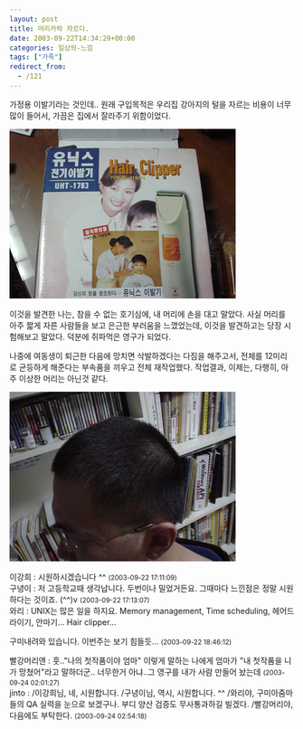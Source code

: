 ```yaml
---
layout: post
title: 머리카락 자르다.
date: 2003-09-22T14:34:29+00:00
categories: 일상의-느낌
tags: ["가족"]
redirect_from:
  - /121
---
```


가정용 이발기라는 것인데.. 원래 구입목적은 우리집 강아지의 털을 자르는 비용이 너무 많이 들어서, 가끔은 집에서 잘라주기 위함이었다.

![ ](/assets/media/logs_archives_DSC01687.jpg)

이것을 발견한 나는, 참을 수 없는 호기심에, 내 머리에 손을 대고 말았다. 사실 머리를 아주 짧게 자른 사람들을 보고 은근한 부러움을 느꼈었는데, 이것을 발견하고는 당장 시험해보고 말았다. 덕분에 쥐파먹은 영구가 되었다.

나중에 여동생이 퇴근한 다음에 망치면 삭발하겠다는 다짐을 해주고서, 전체를 12미리로 균등하게 해준다는 부속품을 끼우고 전체 재작업했다. 작업결과, 이제는, 다행히, 아주 이상한 머리는 아닌것 같다.

![ ](/assets/media/logs_archives_DSC01686.jpg)
<div id=comments>
<div class=comment>
<!--- cmt:250 --->
<!--- mail: --->
<!--- parent:0 --->
이강희 : 
시원하시겠습니다 ^^
 <small>(2003-09-22 17:11:09)</small>
</div>
<div class=comment>
<!--- cmt:251 --->
<!--- mail: --->
<!--- parent:0 --->
구녕이 : 
저 고등학교때 생각납니다. 두번이나 밀었거든요. 그때마다 느낀점은 정말 시원하다는 것이죠. (^^)v
 <small>(2003-09-22 17:13:07)</small>
</div>
<div class=comment>
<!--- cmt:252 --->
<!--- mail: --->
<!--- parent:0 --->
와리 : 
UNIX는 많은 일을 하지요. Memory management, Time scheduling, 헤어드라이기, 안마기... Hair clipper... 

구미내려와 있습니다. 이번주는 보기 힘들듯...
 <small>(2003-09-22 18:46:12)</small>
</div>
<div class=comment>
<!--- cmt:253 --->
<!--- mail: --->
<!--- parent:0 --->
빨강머리앤 : 
훗.."나의 첫작품이야 엄마" 이렇게 말하는 나에게
엄마가 "내 첫작품을 니가 망쳤어"라고 말하더군..
너무한거 아냐..그 영구를 내가 사람 만들어 놨는데
 <small>(2003-09-24 02:01:27)</small>
</div>
<div class=comment>
<!--- cmt:254 --->
<!--- mail: --->
<!--- parent:0 --->
jinto : 
/이강희님, 네, 시원합니다.
/구녕이님, 역시, 시원합니다. ^^
/와리야, 구미아줌마들의 QA 실력을 눈으로 보겠구나. 부디 양산 검증도 무사통과하길 빌겠다.
/빨강머리야, 다음에도 부탁한다.
 <small>(2003-09-24 02:54:18)</small>
</div>
</div>
